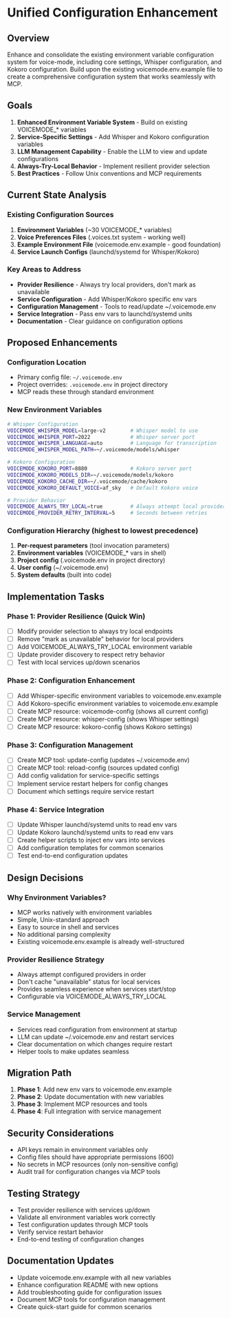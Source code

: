 # Unified Configuration Enhancement

## Overview

Enhance and consolidate the existing environment variable configuration system for voice-mode, including core settings, Whisper configuration, and Kokoro configuration. Build upon the existing voicemode.env.example file to create a comprehensive configuration system that works seamlessly with MCP.

## Goals

1. **Enhanced Environment Variable System** - Build on existing VOICEMODE_* variables
2. **Service-Specific Settings** - Add Whisper and Kokoro configuration variables
3. **LLM Management Capability** - Enable the LLM to view and update configurations
4. **Always-Try-Local Behavior** - Implement resilient provider selection
5. **Best Practices** - Follow Unix conventions and MCP requirements

## Current State Analysis

### Existing Configuration Sources
1. **Environment Variables** (~30 VOICEMODE_* variables)
2. **Voice Preferences Files** (.voices.txt system - working well)
3. **Example Environment File** (voicemode.env.example - good foundation)
4. **Service Launch Configs** (launchd/systemd for Whisper/Kokoro)

### Key Areas to Address
- **Provider Resilience** - Always try local providers, don't mark as unavailable
- **Service Configuration** - Add Whisper/Kokoro specific env vars
- **Configuration Management** - Tools to read/update ~/.voicemode.env
- **Service Integration** - Pass env vars to launchd/systemd units
- **Documentation** - Clear guidance on configuration options

## Proposed Enhancements

### Configuration Location
- Primary config file: `~/.voicemode.env`
- Project overrides: `.voicemode.env` in project directory
- MCP reads these through standard environment

### New Environment Variables
```bash
# Whisper Configuration
VOICEMODE_WHISPER_MODEL=large-v2        # Whisper model to use
VOICEMODE_WHISPER_PORT=2022             # Whisper server port
VOICEMODE_WHISPER_LANGUAGE=auto         # Language for transcription
VOICEMODE_WHISPER_MODEL_PATH=~/.voicemode/models/whisper

# Kokoro Configuration  
VOICEMODE_KOKORO_PORT=8880              # Kokoro server port
VOICEMODE_KOKORO_MODELS_DIR=~/.voicemode/models/kokoro
VOICEMODE_KOKORO_CACHE_DIR=~/.voicemode/cache/kokoro
VOICEMODE_KOKORO_DEFAULT_VOICE=af_sky   # Default Kokoro voice

# Provider Behavior
VOICEMODE_ALWAYS_TRY_LOCAL=true         # Always attempt local providers
VOICEMODE_PROVIDER_RETRY_INTERVAL=5     # Seconds between retries
```

### Configuration Hierarchy (highest to lowest precedence)
1. **Per-request parameters** (tool invocation parameters)
2. **Environment variables** (VOICEMODE_* vars in shell)
3. **Project config** (.voicemode.env in project directory)
4. **User config** (~/.voicemode.env)
5. **System defaults** (built into code)

## Implementation Tasks

### Phase 1: Provider Resilience (Quick Win)
- [ ] Modify provider selection to always try local endpoints
- [ ] Remove "mark as unavailable" behavior for local providers
- [ ] Add VOICEMODE_ALWAYS_TRY_LOCAL environment variable
- [ ] Update provider discovery to respect retry behavior
- [ ] Test with local services up/down scenarios

### Phase 2: Configuration Enhancement
- [ ] Add Whisper-specific environment variables to voicemode.env.example
- [ ] Add Kokoro-specific environment variables to voicemode.env.example
- [ ] Create MCP resource: voicemode-config (shows all current config)
- [ ] Create MCP resource: whisper-config (shows Whisper settings)
- [ ] Create MCP resource: kokoro-config (shows Kokoro settings)

### Phase 3: Configuration Management
- [ ] Create MCP tool: update-config (updates ~/.voicemode.env)
- [ ] Create MCP tool: reload-config (sources updated config)
- [ ] Add config validation for service-specific settings
- [ ] Implement service restart helpers for config changes
- [ ] Document which settings require service restart

### Phase 4: Service Integration
- [ ] Update Whisper launchd/systemd units to read env vars
- [ ] Update Kokoro launchd/systemd units to read env vars
- [ ] Create helper scripts to inject env vars into services
- [ ] Add configuration templates for common scenarios
- [ ] Test end-to-end configuration updates

## Design Decisions

### Why Environment Variables?
- MCP works natively with environment variables
- Simple, Unix-standard approach
- Easy to source in shell and services
- No additional parsing complexity
- Existing voicemode.env.example is already well-structured

### Provider Resilience Strategy
- Always attempt configured providers in order
- Don't cache "unavailable" status for local services
- Provides seamless experience when services start/stop
- Configurable via VOICEMODE_ALWAYS_TRY_LOCAL

### Service Management
- Services read configuration from environment at startup
- LLM can update ~/.voicemode.env and restart services
- Clear documentation on which changes require restart
- Helper tools to make updates seamless

## Migration Path

1. **Phase 1**: Add new env vars to voicemode.env.example
2. **Phase 2**: Update documentation with new variables
3. **Phase 3**: Implement MCP resources and tools
4. **Phase 4**: Full integration with service management

## Security Considerations

- API keys remain in environment variables only
- Config files should have appropriate permissions (600)
- No secrets in MCP resources (only non-sensitive config)
- Audit trail for configuration changes via MCP tools

## Testing Strategy

- Test provider resilience with services up/down
- Validate all environment variables work correctly
- Test configuration updates through MCP tools
- Verify service restart behavior
- End-to-end testing of configuration changes

## Documentation Updates

- Update voicemode.env.example with all new variables
- Enhance configuration README with new options
- Add troubleshooting guide for configuration issues
- Document MCP tools for configuration management
- Create quick-start guide for common scenarios
